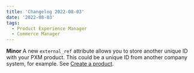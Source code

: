 ```yaml
---
title: 'Changelog 2022-08-03'
date: '2022-08-03'
tags:
  - Product Experience Manager
  - Commerce Manager
---
```

**Minor** A new `external_ref` attribute allows you to store another unique ID with your PXM product. This could be a unique ID from another company system, for example. See [Create a product](/docs/pxm/products/ep-pxm-products-api/create-a-product).
